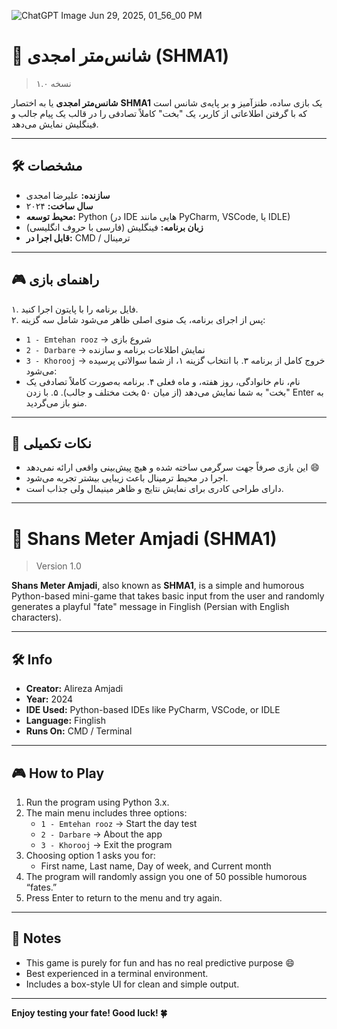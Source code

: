 ![ChatGPT Image Jun 29, 2025, 01_56_00 PM](https://github.com/user-attachments/assets/4db65076-a432-4f4b-9487-a51662768aaa)



# 🎰 شانس‌متر امجدی (SHMA1)
> نسخه ۱.۰

**شانس‌متر امجدی** یا به اختصار **SHMA1** یک بازی ساده، طنزآمیز و بر پایه‌ی شانس است که با گرفتن اطلاعاتی از کاربر، یک "بخت" کاملاً تصادفی را در قالب یک پیام جالب و فینگلیش نمایش می‌دهد.

---

## 🛠️ مشخصات

- **سازنده:** علیرضا امجدی  
- **سال ساخت:** ۲۰۲۴  
- **محیط توسعه:** Python (در IDE هایی مانند PyCharm, VSCode, یا IDLE)  
- **زبان برنامه:** فینگلیش (فارسی با حروف انگلیسی)  
- **قابل اجرا در:** CMD / ترمینال

---

## 🎮 راهنمای بازی

۱. فایل برنامه را با پایتون اجرا کنید.  
۲. پس از اجرای برنامه، یک منوی اصلی ظاهر می‌شود شامل سه گزینه:
   - `1 - Emtehan rooz` → شروع بازی
   - `2 - Darbare` → نمایش اطلاعات برنامه و سازنده
   - `3 - Khorooj` → خروج کامل از برنامه
۳. با انتخاب گزینه ۱، از شما سوالاتی پرسیده می‌شود:
   - نام، نام خانوادگی، روز هفته، و ماه فعلی
۴. برنامه به‌صورت کاملاً تصادفی یک "بخت" به شما نمایش می‌دهد (از میان ۵۰ بخت مختلف و جالب).
۵. با زدن Enter به منو باز می‌گردید.

---

## 📌 نکات تکمیلی

- این بازی صرفاً جهت سرگرمی ساخته شده و هیچ پیش‌بینی واقعی ارائه نمی‌دهد 😄  
- اجرا در محیط ترمینال باعث زیبایی بیشتر تجربه می‌شود.
- دارای طراحی کادری برای نمایش نتایج و ظاهر مینیمال ولی جذاب است.

---

# 🎰 Shans Meter Amjadi (SHMA1)
> Version 1.0

**Shans Meter Amjadi**, also known as **SHMA1**, is a simple and humorous Python-based mini-game that takes basic input from the user and randomly generates a playful "fate" message in Finglish (Persian with English characters).

---

## 🛠️ Info

- **Creator:** Alireza Amjadi  
- **Year:** 2024  
- **IDE Used:** Python-based IDEs like PyCharm, VSCode, or IDLE  
- **Language:** Finglish  
- **Runs On:** CMD / Terminal

---

## 🎮 How to Play

1. Run the program using Python 3.x.  
2. The main menu includes three options:
   - `1 - Emtehan rooz` → Start the day test
   - `2 - Darbare` → About the app
   - `3 - Khorooj` → Exit the program
3. Choosing option 1 asks you for:
   - First name, Last name, Day of week, and Current month
4. The program will randomly assign you one of 50 possible humorous “fates.”
5. Press Enter to return to the menu and try again.

---

## 📌 Notes

- This game is purely for fun and has no real predictive purpose 😄  
- Best experienced in a terminal environment.
- Includes a box-style UI for clean and simple output.

---

**Enjoy testing your fate! Good luck! 🍀**
